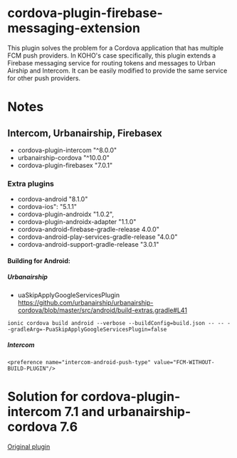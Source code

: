 # cordova-plugin-firebase-messaging-extension
This plugin solves the problem for a Cordova application that has multiple FCM push providers.  In KOHO's case specifically, this plugin extends a Firebase messaging service for routing tokens and messages to Urban Airship and Intercom.  It can be easily modified to provide the same service for other push providers. 


# Notes

## Intercom, Urbanairship, Firebasex
 
- cordova-plugin-intercom "^8.0.0"
- urbanairship-cordova "^10.0.0"
- cordova-plugin-firebasex "7.0.1"

### Extra plugins
- cordova-android "8.1.0"
- cordova-ios": "5.1.1"
- cordova-plugin-androidx "1.0.2",
- cordova-plugin-androidx-adapter "1.1.0"
- cordova-android-firebase-gradle-release 4.0.0"
- cordova-android-play-services-gradle-release "4.0.0"
- cordova-android-support-gradle-release "3.0.1"

#### Building for Android:

#####  Urbanairship
- uaSkipApplyGoogleServicesPlugin
https://github.com/urbanairship/urbanairship-cordova/blob/master/src/android/build-extras.gradle#L41

`ionic cordova build android --verbose --buildConfig=build.json -- -- --gradleArg=-PuaSkipApplyGoogleServicesPlugin=false`

##### Intercom 
`<preference name="intercom-android-push-type" value="FCM-WITHOUT-BUILD-PLUGIN"/>`

# Solution for cordova-plugin-intercom 7.1 and urbanairship-cordova 7.6
[Original plugin](https://github.com/kohofinancial/cordova-plugin-firebase-messaging-extension)
